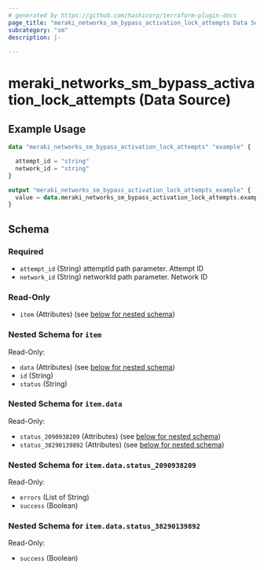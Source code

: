 ```yaml
---
# generated by https://github.com/hashicorp/terraform-plugin-docs
page_title: "meraki_networks_sm_bypass_activation_lock_attempts Data Source - terraform-provider-meraki"
subcategory: "sm"
description: |-
  
---
```


# meraki_networks_sm_bypass_activation_lock_attempts (Data Source)



## Example Usage

```terraform
data "meraki_networks_sm_bypass_activation_lock_attempts" "example" {

  attempt_id = "string"
  network_id = "string"
}

output "meraki_networks_sm_bypass_activation_lock_attempts_example" {
  value = data.meraki_networks_sm_bypass_activation_lock_attempts.example.item
}
```

<!-- schema generated by tfplugindocs -->
## Schema

### Required

- `attempt_id` (String) attemptId path parameter. Attempt ID
- `network_id` (String) networkId path parameter. Network ID

### Read-Only

- `item` (Attributes) (see [below for nested schema](#nestedatt--item))

<a id="nestedatt--item"></a>
### Nested Schema for `item`

Read-Only:

- `data` (Attributes) (see [below for nested schema](#nestedatt--item--data))
- `id` (String)
- `status` (String)

<a id="nestedatt--item--data"></a>
### Nested Schema for `item.data`

Read-Only:

- `status_2090938209` (Attributes) (see [below for nested schema](#nestedatt--item--data--status_2090938209))
- `status_38290139892` (Attributes) (see [below for nested schema](#nestedatt--item--data--status_38290139892))

<a id="nestedatt--item--data--status_2090938209"></a>
### Nested Schema for `item.data.status_2090938209`

Read-Only:

- `errors` (List of String)
- `success` (Boolean)


<a id="nestedatt--item--data--status_38290139892"></a>
### Nested Schema for `item.data.status_38290139892`

Read-Only:

- `success` (Boolean)
